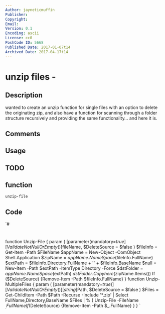 ```yaml
---
Author: jayneticmuffin
Publisher: 
Copyright: 
Email: 
Version: 0.1
Encoding: ascii
License: cc0
PoshCode ID: 5668
Published Date: 2017-01-07t14
Archived Date: 2017-04-17t14
---
```


# unzip files - 

## Description

wanted to create an unzip function for single files with an option to delete the originating zip, and also have a function for scanning through a folder structure recursively and providing the same functionality… and here it is.

## Comments



## Usage



## TODO



## function

`unzip-file`

## Code

`#
 #
 function Unzip-File {
 	param (
 		[parameter(mandatory=$true][ValidateNotNullOrEmpty()]$fileName,
 		$DeleteSource = $false
 	)
 	$fileInfo = Get-Item -Path $FileName
 	$appName = New-Object -ComObject Shell.Application
 	$zipName = $appName.NameSpace($fileInfo.FullName)
 	$extPath = $fileInfo.Directory.FullName + '\' + $fileInfo.BaseName
 	$null = New-Item -Path $extPath -ItemType Directory -Force
 	$dstFolder = $appName.NameSpace($extPath)
 	$dstFolder.Copyhere($zipName.Items())
 	If ($DeleteSource) {Remove-Item -Path $fileInfo.FullName}
 }
 function Unzip-MultipleFiles {
 	param (
 		[parameter(mandatory=$true)][ValidateNotNullOrEmpty()][string]$Path,
 		$DeleteSource = $false
 	)
 	$Files = Get-ChildItem -Path $Path -Recurse -Include '*.zip' | Select FullName,Directory,BaseName
 	$Files | % {
 		Unzip-File -FileName $_.FullName
 		If ($DeleteSource) {Remove-Item -Path $_.FullName}
 	}
 }
`


